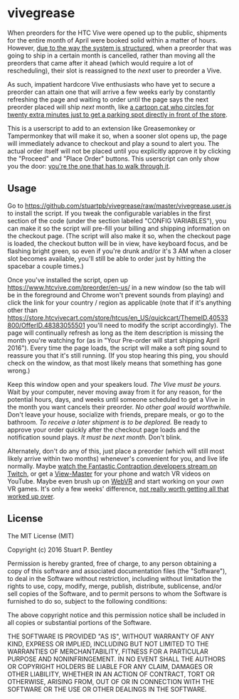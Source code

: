 # vivegrease

When preorders for the HTC Vive were opened up to the public, shipments for the entire month of April were booked solid within a matter of hours. However, [due to the way the system is structured](https://www.reddit.com/r/Vive/comments/4bjlyx/us_order_placed_319_shipping_45/d19sgf0), when a preorder that was going to ship in a certain month is cancelled, rather than moving all the preorders that came after it ahead (which would require a lot of rescheduling), their slot is reassigned to the *next* user to preorder a Vive.

As such, impatient hardcore Vive enthusiasts who have yet to secure a preorder can attain one that will arrive a few weeks early by constantly refreshing the page and waiting to order until the page says the next preorder placed will ship *next* month, like [a cartoon cat who circles for twenty extra minutes just to get a parking spot directly in front of the store](http://achewood.com/index.php?date=12162005).

This is a userscript to add to an extension like Greasemonkey or Tampermonkey that will make it so, when a sooner slot opens up, the page will immediately advance to checkout and play a sound to alert you. The actual order itself will not be placed until you explicitly approve it by clicking the "Proceed" and "Place Order" buttons. This userscript can only show you the door: [you're the one that has to walk through it](https://www.youtube.com/watch?v=gABS8a4wm9o).

## Usage

Go to https://github.com/stuartpb/vivegrease/raw/master/vivegrease.user.js to install the script. If you tweak the configurable variables in the first section of the code (under the section labeled "CONFIG VARIABLES"), you can make it so the script will pre-fill your billing and shipping information on the checkout page. (The script will also make it so, when the checkout page is loaded, the checkout button will be in view, have keyboard focus, and be flashing bright green, so even if you're drunk and/or it's 3 AM when a closer slot becomes available, you'll still be able to order just by hitting the spacebar a couple times.)

Once you've installed the script, open up https://www.htcvive.com/preorder/en-us/ in a new window (so the tab will be in the foreground and Chrome won't prevent sounds from playing) and click the link for your country / region as applicable (note that if it's anything other than https://store.htcvivecart.com/store/htcus/en_US/quickcart/ThemeID.40533800/OfferID.48383055501 you'll need to modify the script accordingly). The page will continually refresh as long as the item description is missing the month you're watching for (as in "Your Pre-order will start shipping April 2016"). Every time the page loads, the script will make a soft ping sound to reassure you that it's still running. (If you stop hearing this ping, you should check on the window, as that most likely means that something has gone wrong.)

Keep this window open and your speakers loud. *The Vive must be yours.* Wait by your computer, never moving away from it for any reason, for the potential hours, days, and weeks until someone scheduled to get a Vive in the month you want cancels their preorder. *No other goal would worthwhile.* Don't leave your house, socialize with friends, prepare meals, or go to the bathroom. *To receive a later shipment is to be deplored.* Be ready to approve your order quickly after the checkout page loads and the notification sound plays. *It must be next month.* Don't blink.

Alternately, don't do any of this, just place a preorder (which will still most likely arrive within two months) whenever's convenient for you, and live life normally. Maybe [watch the Fantastic Contraption developers stream on Twitch](https://www.twitch.tv/ColinNorthway), or get a [View-Master](http://amzn.to/1SxPV88) for your phone and watch VR videos on YouTube. Maybe even brush up on [WebVR](https://mozvr.github.io/webvr-spec/) and start working on your *own* VR games. It's only a few weeks' difference, [not really worth getting all that worked up over](http://www.gocomics.com/calvinandhobbes/2010/04/16).

## License

The MIT License (MIT)

Copyright (c) 2016 Stuart P. Bentley

Permission is hereby granted, free of charge, to any person obtaining a copy
of this software and associated documentation files (the "Software"), to deal
in the Software without restriction, including without limitation the rights
to use, copy, modify, merge, publish, distribute, sublicense, and/or sell
copies of the Software, and to permit persons to whom the Software is
furnished to do so, subject to the following conditions:

The above copyright notice and this permission notice shall be included in all
copies or substantial portions of the Software.

THE SOFTWARE IS PROVIDED "AS IS", WITHOUT WARRANTY OF ANY KIND, EXPRESS OR
IMPLIED, INCLUDING BUT NOT LIMITED TO THE WARRANTIES OF MERCHANTABILITY,
FITNESS FOR A PARTICULAR PURPOSE AND NONINFRINGEMENT. IN NO EVENT SHALL THE
AUTHORS OR COPYRIGHT HOLDERS BE LIABLE FOR ANY CLAIM, DAMAGES OR OTHER
LIABILITY, WHETHER IN AN ACTION OF CONTRACT, TORT OR OTHERWISE, ARISING FROM,
OUT OF OR IN CONNECTION WITH THE SOFTWARE OR THE USE OR OTHER DEALINGS IN THE
SOFTWARE.
